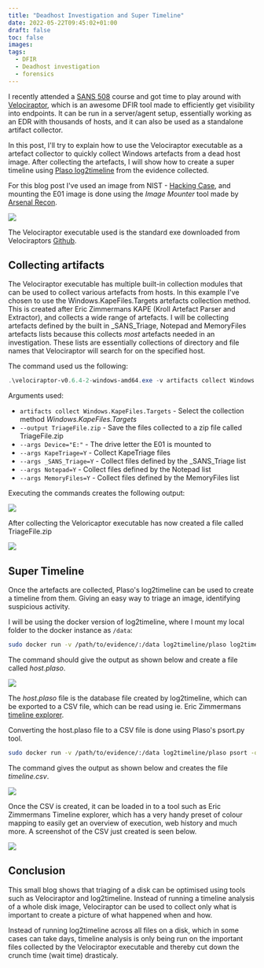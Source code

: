 ```yaml
---
title: "Deadhost Investigation and Super Timeline"
date: 2022-05-22T09:45:02+01:00
draft: false
toc: false
images:
tags:
  - DFIR
  - Deadhost investigation
  - forensics
---
```


I recently attended a [SANS 508](https://www.sans.org/cyber-security-courses/advanced-incident-response-threat-hunting-training/) course and got time to play around with [Velociraptor](https://docs.velociraptor.app/), which is an awesome DFIR tool made to efficiently get visibility into endpoints. It can be run in a server/agent setup, essentially working as an EDR with thousands of hosts, and it can also be used as a standalone artifact collector.

In this post, I'll try to explain how to use the Velociraptor executable as a artefact collector to quickly collect Windows artefacts from a dead host image. After collecting the artefacts, I will show how to create a super timeline using [Plaso log2timeline](https://plaso.readthedocs.io/en/latest/sources/user/Using-log2timeline.html) from the evidence collected.

For this blog post I've used an image from NIST - [Hacking Case](https://cfreds.nist.gov/all/NIST/HackingCase), and mounting the E01 image is done using the *Image Mounter* tool made by [Arsenal Recon](https://arsenalrecon.com/downloads/).

![](/img/deadhost/20220521204910.png)

The Velociraptor executable used is the standard exe downloaded from Velociraptors [Github](https://github.com/Velocidex/velociraptor).

## Collecting artifacts
The Velociraptor executable has multiple built-in collection modules that can be used to collect various artefacts from hosts. In this example I've chosen to use the Windows.KapeFiles.Targets artefacts collection method. This is created after Eric Zimmermans KAPE (Kroll Artefact Parser and Extractor), and collects a wide range of artefacts. I will be collecting artefacts defined by the built in \_SANS_Triage, Notepad and MemoryFiles artefacts lists because this collects *most* artefacts needed in an investigation. These lists are essentially collections of directory and file names that Velociraptor will search for on the specified host.

The command used us the following:

```powershell
.\velociraptor-v0.6.4-2-windows-amd64.exe -v artifacts collect Windows.KapeFiles.Targets --output TriageFile.zip --args Device="E:" --args KapeTriage=Y --args _SANS_Triage=Y --args Notepad=Y --args MemoryFiles=Y
```

Arguments used:
- `artifacts collect Windows.KapeFiles.Targets` - Select the collection method *Windows.KapeFiles.Targets*
- `--output TriageFile.zip` - Save the files collected to a zip file called TriageFile.zip
- ``--args Device="E:"`` - The drive letter the E01 is mounted to
- `--args KapeTriage=Y` - Collect KapeTriage files
- `--args _SANS_Triage=Y` - Collect files defined by the \_SANS_Triage list
- `--args Notepad=Y` - Collect files defined by the Notepad list
- `--args MemoryFiles=Y` - Collect files defined by the MemoryFiles list

Executing the commands creates the following output:

![](/img/deadhost/20220521210410.png)

After collecting the Veloricaptor executable has now created a file called TriageFile.zip

![](/img/deadhost/20220521211442.png)

## Super Timeline
Once the artefacts are collected, Plaso's log2timeline can be used to create a timeline from them. Giving an easy way to triage an image, identifying suspicious activity.

I will be using the docker version of log2timeline, where I mount my local folder to the docker instance as `/data`:

```bash
sudo docker run -v /path/to/evidence/:/data log2timeline/plaso log2timeline --storage-file /data/host.plaso /data/E
```

The command should give the output as shown below and create a file called *host.plaso*.

![](/img/deadhost/20220521214159.png)

The *host.plaso* file is the database file created by log2timeline, which can be exported to a CSV file, which can be read using ie. Eric Zimmermans [timeline explorer](https://ericzimmerman.github.io/#!index.md). 

Converting the host.plaso file to a CSV file is done using Plaso's psort.py tool.

```bash
sudo docker run -v /path/to/evidence/:/data log2timeline/plaso psort -o l2tcsv -w /data/timeline.csv /data/host.plaso
```

The command gives the output as shown below and creates the file *timeline.csv*.

![](/img/deadhost/20220521215255.png)


Once the CSV is created, it can be loaded in to a tool such as Eric Zimmermans Timeline explorer, which has a very handy preset of colour mapping to easily get an overview of execution, web history and much more. A screenshot of the CSV just created is seen below.

![](/img/deadhost/20220521215624.png)

## Conclusion

This small blog shows that triaging of a disk can be optimised using tools such as Velociraptor and log2timeline. Instead of running a timeline analysis of a whole disk image, Velociraptor can be used to collect only what is important to create a picture of what happened when and how.

Instead of running log2timeline across all files on a disk, which in some cases can take days, timeline analysis is only being run on the important files collected by the Velociraptor executable and thereby cut down the crunch time (wait time) drasticaly. 